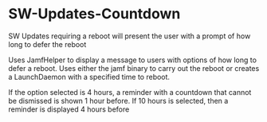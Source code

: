 # SW-Updates-Countdown
SW Updates requiring a reboot will present the user with a prompt of how long to defer the reboot

Uses JamfHelper to display a message to users with options of how long to defer a reboot.
Uses either the jamf binary to carry out the reboot or creates a LaunchDaemon with a specified time to reboot.

If the option selected is 4 hours, a reminder with a countdown that cannot be dismissed is shown 1 hour before. If 10 hours is selected, then a reminder is displayed 4 hours before

